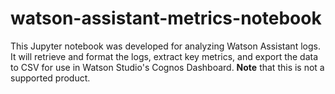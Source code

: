 # watson-assistant-metrics-notebook
This Jupyter notebook was developed for analyzing Watson Assistant logs. It will retrieve and format the logs, extract key metrics, and export the data to CSV for use in Watson Studio's Cognos Dashboard. **Note** that this is not a supported product.
